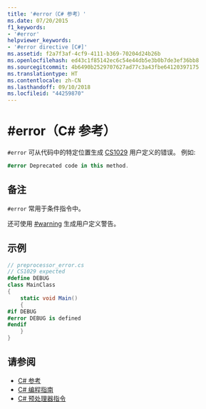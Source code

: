 ```yaml
---
title: '#error（C# 参考）'
ms.date: 07/20/2015
f1_keywords:
- '#error'
helpviewer_keywords:
- '#error directive [C#]'
ms.assetid: f2a7f3af-4cf9-4111-b369-70204d24b26b
ms.openlocfilehash: ed43c1f85142ec6c54e44db5e3b0b7de3ef36bb8
ms.sourcegitcommit: 4b6490b2529707627ad77c3a43fbe64120397175
ms.translationtype: HT
ms.contentlocale: zh-CN
ms.lasthandoff: 09/10/2018
ms.locfileid: "44259870"
---
```

# <a name="error-c-reference"></a>#error（C# 参考）
`#error` 可从代码中的特定位置生成 [CS1029](../compiler-messages/cs1029.md) 用户定义的错误。 例如:  
  
```csharp
#error Deprecated code in this method.  
```  
  
## <a name="remarks"></a>备注  
 `#error` 常用于条件指令中。  
  
 还可使用 [#warning](../../../csharp/language-reference/preprocessor-directives/preprocessor-warning.md) 生成用户定义警告。  
  
## <a name="example"></a>示例  
  
```csharp
// preprocessor_error.cs  
// CS1029 expected  
#define DEBUG  
class MainClass   
{  
    static void Main()   
    {  
#if DEBUG  
#error DEBUG is defined  
#endif  
    }  
}  
```  
  
## <a name="see-also"></a>请参阅

- [C# 参考](../../../csharp/language-reference/index.md)  
- [C# 编程指南](../../../csharp/programming-guide/index.md)  
- [C# 预处理器指令](../../../csharp/language-reference/preprocessor-directives/index.md)
